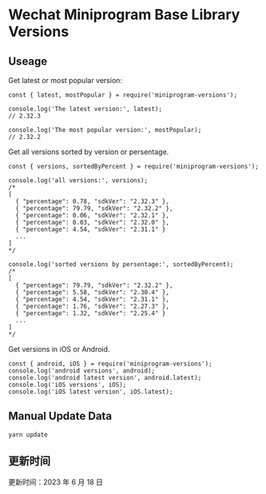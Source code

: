 
# Wechat Miniprogram Base Library Versions

## Useage

Get latest or most popular version:

```;
const { latest, mostPopular } = require('miniprogram-versions');

console.log('The latest version:', latest);
// 2.32.3

console.log('The most popular version:', mostPopular);
// 2.32.2

```

Get all versions sorted by version or persentage.

```
const { versions, sortedByPercent } = require('miniprogram-versions');

console.log('all versions:', versions);
/*
[
  { "percentage": 0.78, "sdkVer": "2.32.3" },
  { "percentage": 79.79, "sdkVer": "2.32.2" },
  { "percentage": 0.06, "sdkVer": "2.32.1" },
  { "percentage": 0.03, "sdkVer": "2.32.0" },
  { "percentage": 4.54, "sdkVer": "2.31.1" }
  ...
]
*/

console.log('sorted versions by persentage:', sortedByPercent);
/*
[
  { "percentage": 79.79, "sdkVer": "2.32.2" },
  { "percentage": 5.58, "sdkVer": "2.30.4" },
  { "percentage": 4.54, "sdkVer": "2.31.1" },
  { "percentage": 1.76, "sdkVer": "2.27.3" },
  { "percentage": 1.32, "sdkVer": "2.25.4" }
  ...
]
*/
```

Get versions in iOS or Android.

```
const { android, iOS } = require('miniprogram-versions');
console.log('android versions', android);
console.log('android latest version', android.latest);
console.log('iOS versions', iOS);
console.log('iOS latest version', iOS.latest);
```

## Manual Update Data

```
yarn update
```

## 更新时间

更新时间：2023 年 6 月 18 日

